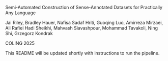 Semi-Automated Construction of Sense-Annotated Datasets for Practically Any Language

Jai Riley, Bradley Hauer, Nafisa Sadaf Hriti, Guoqing Luo, Amirreza Mirzaei, Ali Rafiei
Hadi Sheikhi, Mahvash Siavashpour, Mohammad Tavakoli, Ning Shi, Grzegorz Kondrak

COLING 2025

This README will be updated shortly with instructions to run the pipeline. 
